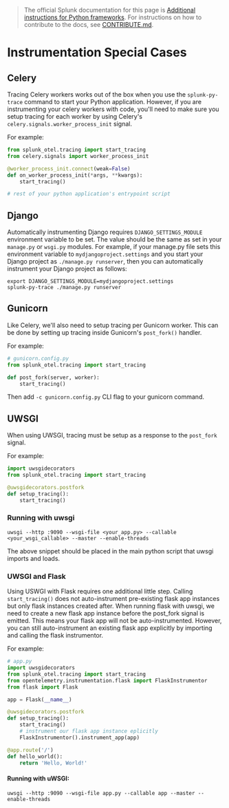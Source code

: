 > The official Splunk documentation for this page is [Additional instructions for Python frameworks](https://docs.splunk.com/Observability/gdi/get-data-in/application/python/instrumentation/instrument-python-frameworks.html). For instructions on how to contribute to the docs, see [CONTRIBUTE.md](../CONTRIBUTE.md).

# Instrumentation Special Cases

## Celery

Tracing Celery workers works out of the box when you use the `splunk-py-trace`
command to start your Python application. However, if you are instrumenting
your celery workers with code, you'll need to make sure you setup tracing for
each worker by using Celery's `celery.signals.worker_process_init` signal.

For example:

```python
from splunk_otel.tracing import start_tracing
from celery.signals import worker_process_init

@worker_process_init.connect(weak=False)
def on_worker_process_init(*args, **kwargs):
    start_tracing()

# rest of your python application's entrypoint script
```

## Django

Automatically instrumenting Django requires `DJANGO_SETTINGS_MODULE`
environment variable to be set. The value should be the same as set in your
`manage.py` or `wsgi.py` modules. For example, if your manage.py file sets this
environment variable to `mydjangoproject.settings` and you start your Django
project as `./manage.py runserver`, then you can automatically instrument your
Django project as follows:

```
export DJANGO_SETTINGS_MODULE=mydjangoproject.settings
splunk-py-trace ./manage.py runserver
```

## Gunicorn

Like Celery, we'll also need to setup tracing per Gunicorn worker. This can be
done by setting up tracing inside Gunicorn's `post_fork()` handler.

For example:

```python
# gunicorn.config.py
from splunk_otel.tracing import start_tracing

def post_fork(server, worker):
    start_tracing()
```

Then add `-c gunicorn.config.py` CLI flag to your gunicorn command.

## UWSGI

When using UWSGI, tracing must be setup as a response to the `post_fork` signal.

For example:

```python
import uwsgidecorators
from splunk_otel.tracing import start_tracing

@uwsgidecorators.postfork
def setup_tracing():
    start_tracing()

```

### Running with uwsgi

```
uwsgi --http :9090 --wsgi-file <your_app.py> --callable <your_wsgi_callable> --master --enable-threads
```

The above snippet should be placed in the main python script that uwsgi imports
and loads.

### UWSGI and Flask

Using USWGI with Flask requires one additional little step. Calling
`start_tracing()` does not auto-instrument pre-existing flask app instances but
only flask instances created after. When running flask with uwsgi, we need to
create a new flask app instance before the post_fork signal is emitted. This
means your flask app will not be auto-instrumented. However, you can still
auto-instrument an existing flask app explicitly by importing and calling the
flask instrumentor.

For example:

```python
# app.py
import uwsgidecorators
from splunk_otel.tracing import start_tracing
from opentelemetry.instrumentation.flask import FlaskInstrumentor
from flask import Flask

app = Flask(__name__)

@uwsgidecorators.postfork
def setup_tracing():
    start_tracing()
    # instrument our flask app instance eplicitly
    FlaskInstrumentor().instrument_app(app)

@app.route('/')
def hello_world():
    return 'Hello, World!'
```

#### Running with uWSGI:

```
uwsgi --http :9090 --wsgi-file app.py --callable app --master --enable-threads
```
